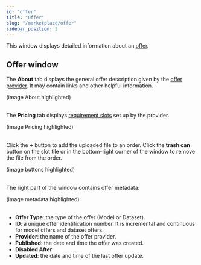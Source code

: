 ```yaml
---
id: "offer"
title: "Offer"
slug: "/marketplace/offer"
sidebar_position: 2
---
```


This window displays detailed information about an [offer](/fundamentals/offers/).

## Offer window

The **About** tab displays the general offer description given by the [offer provider](/fundamentals/offers#providers). It may contain links and other helpful information.

(image About highlighted)
<br/>
<br/>

The **Pricing** tab displays [requirement slots](/fundamentals/slots) set up by the provider.

(image Pricing highlighted)
<br/>
<br/>

Click the **+** button to add the uploaded file to an order. Click the **trash can** button on the slot tile or in the bottom-right corner of the window to remove the file from the order.

(image buttons highlighted)
<br/>
<br/>

The right part of the window contains offer metadata:

(image metadata highlighted)
<br/>
<br/>

- **Offer Type**: the type of the offer (Model or Dataset).
- **ID**: a unique offer identification number. It is incremental and continuous for model offers and dataset offers.
- **Provider**: the name of the offer provider.
- **Published**: the date and time the offer was created.
- **Disabled After**: 
- **Updated**: the date and time of the last offer update.

